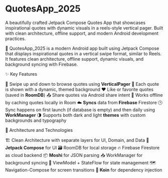 # QuotesApp_2025
A beautifully crafted Jetpack Compose Quotes App that showcases inspirational quotes with dynamic visuals in a reels-style vertical pager. Built with clean architecture, offline support, and modern Android development practices.

📱 QuotesApp_2025 is a modern Android app built using Jetpack Compose that displays inspirational quotes in a vertical swipe format, similar to Reels. It features clean architecture, offline support, dynamic visuals, and background syncing with Firebase.

✨ Key Features

📜 Swipe up and down to browse quotes using **VerticalPager**
🎨 Each quote is shown with a dynamic, themed background
❤️ Like or favorite quotes (saved in **RoomDB**)
📤 Share quotes via Android share intent
📶 Works offline by caching quotes locally in Room
☁️ **Syncs** data from **Firebase** Firestore
🕒 Sync happens on first launch (if database is empty) and then daily using **WorkManager**
🌗 Supports both dark and light **themes** with custom backgrounds and typography

🧱 Architecture and Technologies

🏗️ Clean Architecture with separate layers for UI, Domain, and Data
🧩 **Jetpack Compose** for UI
🗃️ RoomDB for local storage
🔥 Firebase Firestore as cloud backend
📦 **Moshi** for JSON parsing
📥 WorkManager for background syncing
🧪 ViewModel + StateFlow for state management
🗺️ Navigation-Compose for screen transitions
🔧 **Koin** for dependency injection
